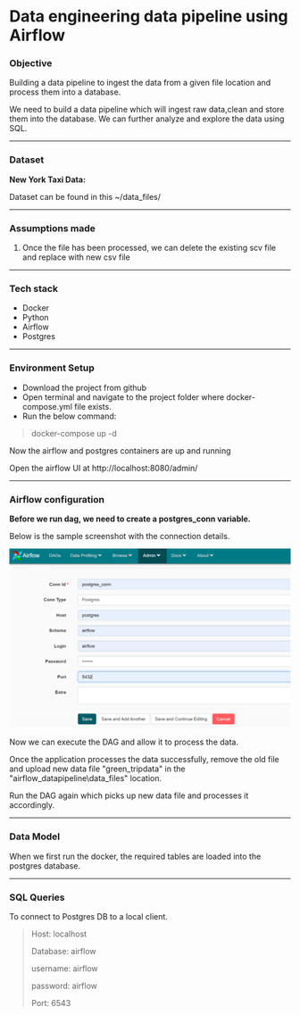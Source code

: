 # Data engineering data pipeline using Airflow

### Objective
Building a data pipeline to ingest the data from a given file location and process them into a database.

We need to build a data pipeline which will ingest raw data,clean and
store them into the database.
We can further analyze and explore the data using SQL.

---
### Dataset

**New York Taxi Data:**

Dataset can be found in this ~/data_files/

---
### Assumptions made

1. Once the file has been processed, we can delete the existing scv file and replace with new csv file
   
---

### Tech stack

* Docker
* Python
* Airflow
* Postgres

---
### Environment Setup
- Download the project from github
- Open terminal and navigate to the project folder where docker-compose.yml file exists.
- Run the below command:
>docker-compose up -d
> 
Now the airflow and postgres containers are up and running 

Open the airflow UI at 
http://localhost:8080/admin/

---
### Airflow configuration

**Before we run dag, we need to create a postgres_conn variable.**

Below is the sample screenshot with the connection details.

![alt text](images/postgres_connection_airflow.PNG)

Now we can execute the DAG and allow it to process the data.

Once the application processes the data successfully,
remove the old file and upload new data file 
"green_tripdata" in the "airflow_datapipeline\data_files"
location.

Run the DAG again which picks up new data file and processes it accordingly.

---
### Data Model

When we first run the docker, the required tables are loaded into the 
postgres database.

---
### SQL Queries

To connect to Postgres DB to a local client.
> Host: localhost
> 
> Database: airflow
> 
> username: airflow
> 
> password: airflow
> 
> Port: 6543
